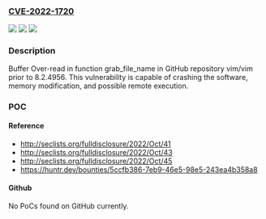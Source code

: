 ### [CVE-2022-1720](https://cve.mitre.org/cgi-bin/cvename.cgi?name=CVE-2022-1720)
![](https://img.shields.io/static/v1?label=Product&message=vim%2Fvim&color=blue)
![](https://img.shields.io/static/v1?label=Version&message=%3C%208.2.4956%20&color=brighgreen)
![](https://img.shields.io/static/v1?label=Vulnerability&message=CWE-126%20Buffer%20Over-read&color=brighgreen)

### Description

Buffer Over-read in function grab_file_name in GitHub repository vim/vim prior to 8.2.4956. This vulnerability is capable of crashing the software, memory modification, and possible remote execution.

### POC

#### Reference
- http://seclists.org/fulldisclosure/2022/Oct/41
- http://seclists.org/fulldisclosure/2022/Oct/43
- http://seclists.org/fulldisclosure/2022/Oct/45
- https://huntr.dev/bounties/5ccfb386-7eb9-46e5-98e5-243ea4b358a8

#### Github
No PoCs found on GitHub currently.

